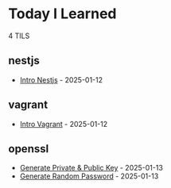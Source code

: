 # Today I Learned

<!-- count starts -->4<!-- count ends --> TILS

<!-- index starts -->
## nestjs

* [Intro Nestjs](https://github.com/wildandhya/til/blob/main/nestjs/intro-nestjs.md) - 2025-01-12

## vagrant

* [Intro Vagrant](https://github.com/wildandhya/til/blob/main/vagrant/intro-vagrant.md) - 2025-01-12

## openssl

* [Generate Private & Public Key](https://github.com/wildandhya/til/blob/main/openssl/generate-private-public-key.md) - 2025-01-13
* [Generate Random Password](https://github.com/wildandhya/til/blob/main/openssl/generate-random-password.md) - 2025-01-13
<!-- index ends -->
